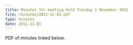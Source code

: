 ```yaml
---
title: Minutes for meeting held Tuesday 1 November 2011
file: /minutes/2011-11-01.pdf
type: minutes
date: 2011-11-01
---
```


PDF of minutes linked below.
